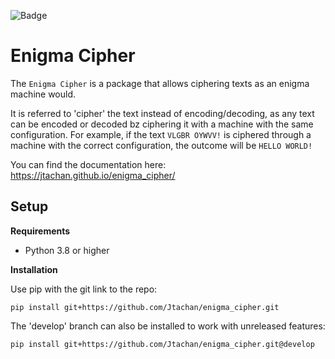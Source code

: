 ![Badge](https://github.com/Jtachan/enigma_cipher/actions/workflows/unittests.yml/badge.svg)

# Enigma Cipher

The `Enigma Cipher` is a package that allows ciphering texts as an enigma machine would.

It is referred to 'cipher' the text instead of encoding/decoding, as any text can be encoded or decoded bz ciphering it with a machine with the same configuration.
For example, if the text `VLGBR OYWVV!` is ciphered through a machine with the correct configuration, the outcome will be `HELLO WORLD!`

You can find the documentation here:<br/>
https://jtachan.github.io/enigma_cipher/

## Setup

**Requirements**

- Python 3.8 or higher

**Installation**

Use pip with the git link to the repo:
````commandline
pip install git+https://github.com/Jtachan/enigma_cipher.git
````

The 'develop' branch can also be installed to work with unreleased features:
````commandline
pip install git+https://github.com/Jtachan/enigma_cipher.git@develop
````

